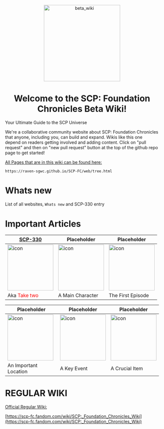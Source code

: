 <p align="center">
 <img width="250" src="https://raven-sgwc.github.io/SCP-FC/assets/images/BETA_WIKI.png" alt="beta_wiki"/>
</p>
<h1 align="center">Welcome to the SCP: Foundation Chronicles Beta Wiki!</h1>


Your Ultimate Guide to the SCP Universe

We're a collaborative community website about SCP: Foundation Chronicles that anyone, including you, can build and expand. Wikis like this one depend on readers getting involved and adding content. Click on "pull request" and then on "new pull request" button at the top of the github repo page to get started!

[All Pages that are in this wiki can be found here:](https://raven-sgwc.github.io/SCP-FC/web/tree.html) 
```
https://raven-sgwc.github.io/SCP-FC/web/tree.html
```
# Whats new

List of all websites, `Whats new` and SCP-330 entry

# Important Articles

| [SCP-330](https://raven-sgwc.github.io/SCP-FC/web/scp/330.html) | Placeholder | Placeholder |
|---|---|---|
| <img src="https://raven-sgwc.github.io/SCP-FC/assets/images/items/scp-330.png" title="scp-330"  alt="icon" width="150" height="150"/> | <img src="https://raven-sgwc.github.io/SCP-FC/assets/images/logo.png" title="icon"  alt="icon" width="150" height="150"/> | <img src="https://raven-sgwc.github.io/SCP-FC/assets/images/logo.png" title="icon"  alt="icon" width="150" height="150"/> |
| Aka <span style="color: red">Take two</span> | A Main Character | The First Episode |

| Placeholder | Placeholder | Placeholder |
|---|---|---|
| <img src="https://raven-sgwc.github.io/SCP-FC/assets/images/logo.png" title="icon"  alt="icon" width="150" height="150"/> | <img src="https://raven-sgwc.github.io/SCP-FC/assets/images/logo.png" title="icon"  alt="icon" width="150" height="150"/> | <img src="https://raven-sgwc.github.io/SCP-FC/assets/images/logo.png" title="icon"  alt="icon" width="150" height="150"/> |
| An Important Location | A Key Event | A Crucial Item |

# REGULAR WIKI

[Official Regular Wiki: ](https://scp-fc.fandom.com/wiki/SCP:_Foundation_Chronicles_Wiki)

[https://scp-fc.fandom.com/wiki/SCP:_Foundation_Chronicles_Wiki](https://scp-fc.fandom.com/wiki/SCP:_Foundation_Chronicles_Wiki)
